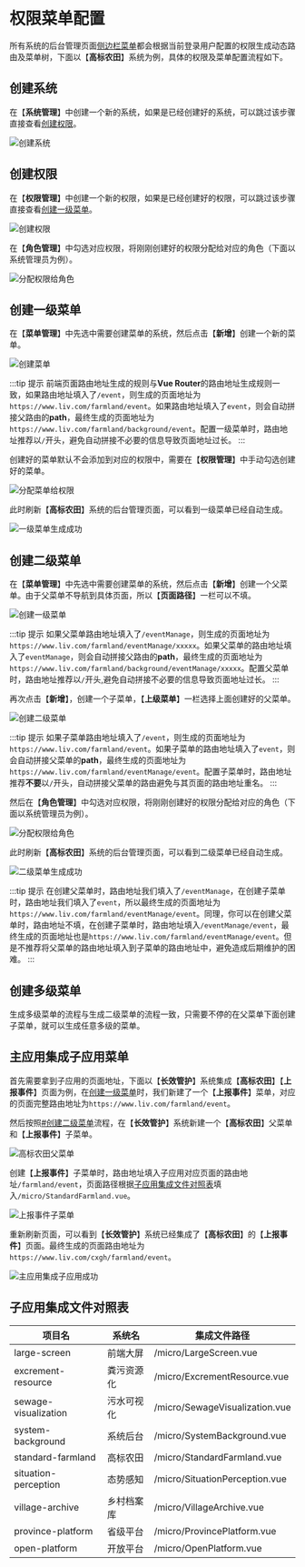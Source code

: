 # 权限菜单配置
所有系统的后台管理页面[侧边栏菜单](/Liv-UI/aside-menu.md)都会根据当前登录用户配置的权限生成动态路由及菜单树，下面以【**高标农田**】系统为例，具体的权限及菜单配置流程如下。

## 创建系统
在【**系统管理**】中创建一个新的系统，如果是已经创建好的系统，可以跳过该步骤直接查看[创建权限](#创建权限)。

![创建系统](image.png)

## 创建权限
在【**权限管理**】中创建一个新的权限，如果是已经创建好的权限，可以跳过该步骤直接查看[创建一级菜单](#创建一级菜单)。

![创建权限](image-1.png)

在【**角色管理**】中勾选对应权限，将刚刚创建好的权限分配给对应的角色（下面以系统管理员为例）。

![分配权限给角色](image-2.png)

## 创建一级菜单
在【**菜单管理**】中先选中需要创建菜单的系统，然后点击【**新增**】创建一个新的菜单。

![创建菜单](image-3.png)

:::tip 提示
前端页面路由地址生成的规则与**Vue Router**的路由地址生成规则一致，如果路由地址填入了`/event`，则生成的页面地址为`https://www.liv.com/farmland/event`。如果路由地址填入了`event`，则会自动拼接父路由的**path**，最终生成的页面地址为`https://www.liv.com/farmland/background/event`。配置一级菜单时，路由地址推荐以`/`开头，避免自动拼接不必要的信息导致页面地址过长。
:::

创建好的菜单默认不会添加到对应的权限中，需要在【**权限管理**】中手动勾选创建好的菜单。

![分配菜单给权限](image-4.png)

此时刷新【**高标农田**】系统的后台管理页面，可以看到一级菜单已经自动生成。

![一级菜单生成成功](image-5.png)

## 创建二级菜单
在【**菜单管理**】中先选中需要创建菜单的系统，然后点击【**新增**】创建一个父菜单。由于父菜单不导航到具体页面，所以【**页面路径**】一栏可以不填。

![创建一级菜单](image-6.png)

:::tip 提示
如果父菜单路由地址填入了`/eventManage`，则生成的页面地址为`https://www.liv.com/farmland/eventManage/xxxxx`。如果父菜单的路由地址填入了`eventManage`，则会自动拼接父路由的**path**，最终生成的页面地址为`https://www.liv.com/farmland/background/eventManage/xxxxx`。配置父菜单时，路由地址推荐以`/`开头,避免自动拼接不必要的信息导致页面地址过长。
:::

再次点击【**新增**】，创建一个子菜单，【**上级菜单**】一栏选择上面创建好的父菜单。

![创建二级菜单](image-7.png)

:::tip 提示
如果子菜单路由地址填入了`/event`，则生成的页面地址为`https://www.liv.com/farmland/event`。如果子菜单的路由地址填入了`event`，则会自动拼接父菜单的**path**，最终生成的页面地址为`https://www.liv.com/farmland/eventManage/event`。配置子菜单时，路由地址推荐**不要**以`/`开头，自动拼接父菜单的路由避免与其页面的路由地址重名。
:::

然后在【**角色管理**】中勾选对应权限，将刚刚创建好的权限分配给对应的角色（下面以系统管理员为例）。

![分配权限给角色](image-8.png)

此时刷新【**高标农田**】系统的后台管理页面，可以看到二级菜单已经自动生成。

![二级菜单生成成功](image-9.png)

:::tip 提示
在创建父菜单时，路由地址我们填入了`/eventManage`，在创建子菜单时，路由地址我们填入了`event`，所以最终生成的页面地址为`https://www.liv.com/farmland/eventManage/event`。同理，你可以在创建父菜单时，路由地址不填，在创建子菜单时，路由地址填入`/eventManage/event`，最终生成的页面地址也是`https://www.liv.com/farmland/eventManage/event`。但是不推荐将父菜单的路由地址填入到子菜单的路由地址中，避免造成后期维护的困难。
:::

## 创建多级菜单
生成多级菜单的流程与生成二级菜单的流程一致，只需要不停的在父菜单下面创建子菜单，就可以生成任意多级的菜单。

## 主应用集成子应用菜单

首先需要拿到子应用的页面地址，下面以【**长效管护**】系统集成【**高标农田**】【**上报事件**】页面为例，在[创建一级菜单](#创建一级菜单)时，我们新建了一个【**上报事件**】菜单，对应的页面完整路由地址为`https://www.liv.com/farmland/event`。

然后按照[#创建二级菜单](#创建二级菜单)流程，在【**长效管护**】系统新建一个【**高标农田**】父菜单和【**上报事件**】子菜单。

![高标农田父菜单](image-10.png)

创建【**上报事件**】子菜单时，路由地址填入子应用对应页面的路由地址`/farmland/event`，页面路径根据[子应用集成文件对照表](#子应用集成文件对照表)填入`/micro/StandardFarmland.vue`。

![上报事件子菜单](image-11.png)

重新刷新页面，可以看到【**长效管护**】系统已经集成了【**高标农田**】的【**上报事件**】页面。最终生成的页面路由地址为`https://www.liv.com/cxgh/farmland/event`。

![主应用集成子应用成功](image-12.png)

## 子应用集成文件对照表

| 项目名                | 系统名            | 集成文件路径 |
| --------              | -------------    | ---- |
| large-screen          | 前端大屏          | /micro/LargeScreen.vue |
| excrement-resource    | 粪污资源化        | /micro/ExcrementResource.vue |
| sewage-visualization  | 污水可视化        | /micro/SewageVisualization.vue |
| system-background     | 系统后台          | /micro/SystemBackground.vue |
| standard-farmland     | 高标农田          | /micro/StandardFarmland.vue |
| situation-perception  | 态势感知          | /micro/SituationPerception.vue |
| village-archive       | 乡村档案库        | /micro/VillageArchive.vue |
| province-platform     | 省级平台          | /micro/ProvincePlatform.vue |
| open-platform         | 开放平台          | /micro/OpenPlatform.vue |